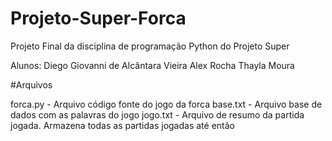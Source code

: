 # Projeto-Super-Forca
 Projeto Final da disciplina de programação Python do Projeto Super

 Alunos:
 Diego Giovanni de Alcântara Vieira
 Alex Rocha
 Thayla Moura

 #Arquivos

 forca.py - Arquivo código fonte do jogo da forca
 base.txt - Arquivo base de dados com as palavras do jogo
 jogo.txt - Arquivo de resumo da partida jogada. Armazena todas as partidas jogadas até então
